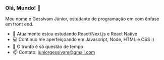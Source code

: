### Olá, Mundo! 👋
Meu nome é Gessivam Júnior, estudante de programação em <T> com ênfase em front end.

- 🌱 Atualmente estou estudando React/Next.js e React Native
- 💻 Continuo me aperfeiçoando em Javascript, Node, HTML e CSS :)
- 🔑 O trunfo é só questão de tempo
- 📫 Contato: juniorgessivam@gmail.com
